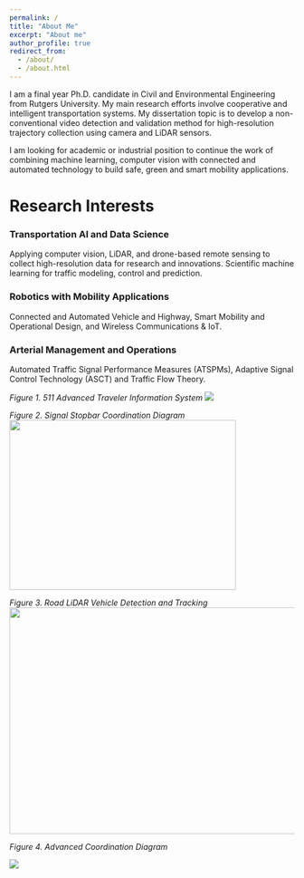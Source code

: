 ```yaml
---
permalink: /
title: "About Me"
excerpt: "About me"
author_profile: true
redirect_from: 
  - /about/
  - /about.html
---
```


I am a final year Ph.D. candidate in Civil and Environmental Engineering from Rutgers University. My main research efforts involve cooperative and intelligent transportation systems. My dissertation topic is to develop a non-conventional video detection and validation method for high-resolution trajectory collection using camera and LiDAR sensors. 

I am looking for academic or industrial position to continue the work of combining machine learning, computer vision with connected and automated technology to build safe, green and smart mobility applications.

Research Interests
======
### Transportation AI and Data Science
Applying computer vision, LiDAR, and drone-based remote sensing to collect high-resolution data for research and innovations. Scientific machine learning for traffic modeling, control and prediction.

### Robotics with Mobility Applications
Connected and Automated Vehicle and Highway, Smart Mobility and Operational Design, and Wireless Communications & IoT.

### Arterial Management and Operations
Automated Traffic Signal Performance Measures (ATSPMs), Adaptive Signal Control Technology (ASCT) and Traffic Flow Theory. 

_Figure 1. 511 Advanced Traveler Information System_
<img src="{{ site.url }}{{ site.baseurl }}/images/Picture1.png">


_Figure 2. Signal Stopbar Coordination Diagram_
<img src="{{ site.url }}{{ site.baseurl }}/images/RCD.png" width="400" height="300"> 


_Figure 3. Road LiDAR Vehicle Detection and Tracking_
<img src="{{ site.url }}{{ site.baseurl }}/images/Detection%20and%20Tracking_small.png" width="600" height="400">

_Figure 4. Advanced Coordination Diagram_

<img src="{{ site.url }}{{ site.baseurl }}/images/PCD_comparison.png">
       

